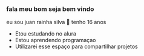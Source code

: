 ### fala meu bom seja bem vindo
eu sou juan rainha silva 🤠
tenho 16 anos

- Etou estudando no alura
- Estou aprendendo programaçao
- Utilizarei esse espaço para compartilhar projetos
